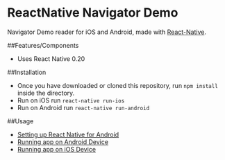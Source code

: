 
# ReactNative Navigator Demo

Navigator Demo reader for iOS and Android, made with [React-Native](https://github.com/facebook/react-native).


##Features/Components
- Uses React Native 0.20

##Installation
- Once you have downloaded or cloned this repository, run `npm install` inside the directory.
- Run on iOS run `react-native run-ios`
- Run on Android run `react-native run-android`

##Usage
- [Setting up React Native for Android](https://facebook.github.io/react-native/docs/android-setup.html#content)
- [Running app on Android Device](https://facebook.github.io/react-native/docs/running-on-device-android.html#content)
- [Running app on iOS Device](https://facebook.github.io/react-native/docs/running-on-device-ios.html#content)
